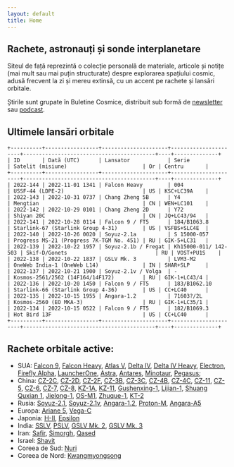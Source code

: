 ```yaml
---
layout: default
title: Home
---
```


## Rachete, astronauți și sonde interplanetare
Siteul de față reprezintă o colecție personală de materiale, articole și notițe (mai mult sau mai puțin structurate) despre explorarea spațiului cosmic, adusă frecvent la zi și mereu extinsă, cu un accent pe rachete și lansări orbitale.

Știrile sunt grupate în Buletine Cosmice, distribuit sub formă de [newsletter](https://buletin.parsec.ro/) sau [podcast](https://www.anchor.fm/buletin).

## Ultimele lansări orbitale

    +----------+-----------------+---------------------+----------------------+------------------------------------------+----+--------------+
    | ID       | Dată (UTC)      | Lansator            | Serie                | Satelit (misiune)                        | Or | Centru       |
    +----------+-----------------+---------------------+----------------------+------------------------------------------+----+--------------+
    | 2022-144 | 2022-11-01 1341 | Falcon Heavy        | 004                  | USSF-44 (LDPE-2)                         | US | KSC+LC39A    |
    | 2022-143 | 2022-10-31 0737 | Chang Zheng 5B      | Y4                   | Mengtian                                 | CN | WEN+LC101    |
    | 2022-142 | 2022-10-29 0101 | Chang Zheng 2D      | Y72                  | Shiyan 20C                               | CN | JQ+LC43/94   |
    | 2022-141 | 2022-10-28 0114 | Falcon 9 / FT5      | 184/B1063.8          | Starlink-67 (Starlink Group 4-31)        | US | VSFBS+SLC4E  |
    | 2022-140 | 2022-10-26 0020 | Soyuz-2.1a          | S 15000-057          | Progress MS-21 (Progress 7K-TGM No. 451) | RU | GIK-5+LC31   |
    | 2022-139 | 2022-10-22 1957 | Soyuz-2.1b / Fregat | Kh15000-011/ 142-503 | Skif-D/Gonets                            | RU | VOST+PU1S    |
    | 2022-138 | 2022-10-22 1837 | GSLV Mk. 3          | LVM3-M2              | OneWeb India-1 (OneWeb L14)              | IN | SHAR+SLP     |
    | 2022-137 | 2022-10-21 1900 | Soyuz-2.1v / Volga  | -                    | Kosmos-2561/2562 (14F164/14F172)         | RU | GIK-1+LC43/4 |
    | 2022-136 | 2022-10-20 1450 | Falcon 9 / FT5      | 183/B1062.10         | Starlink-66 (Starlink Group 4-36)        | US | CC+LC40      |
    | 2022-135 | 2022-10-15 1955 | Angara-1.2          | 71603?/2L            | Kosmos-2560 (EO MKA-3)                   | RU | GIK-1+LC35/1 |
    | 2022-134 | 2022-10-15 0522 | Falcon 9 / FT5      | 182/B1069.3          | Hot Bird 13F                             | US | CC+LC40      |
    +----------+-----------------+---------------------+----------------------+------------------------------------------+----+--------------+


## Rachete orbitale active:
- SUA: [Falcon 9](r/falcon9), [Falcon Heavy](r/falconh), [Atlas V](r/atlasv), [Delta IV](r/delta4), [Delta IV Heavy](r/delta4h), [Electron](r/electron), [Firefly Alpha](r/fireflya), [LauncherOne](r/launcherone), [Astra](r/astra), [Antares](r/antares), [Minotaur](r/minotaur), [Pegasus](r/pegasus);
- China: [CZ-2C](r/cz2c), [CZ-2D](r/cz2d), [CZ-2F](r/cz2f), [CZ-3B](r/cz3b), [CZ-3C](r/cz3c), [CZ-4B](r/cz4b), [CZ-4C](r/cz4c), [CZ-11](r/cz11), [CZ-5](r/cz5), [CZ-6](r/cz6), [CZ-7](r/cz7), [CZ-8](r/cz8), [KZ-1A](r/kz1a), [KZ-11](r/kz11), [Gushenxing-1](r/gushenxing), [Lijian-1](r/lijian), [Shuang Quxian 1](r/sq1), [Jielong-1](r/jielong), [OS-M1](r/osm1), [Zhuque-1](r/zhuque1), [KT-2](r/kt2)
- Rusia: [Soyuz-2.1](r/soyuz21), [Soyuz-2.1v](r/soyuz21v), [Angara-1.2](r/angara12), [Proton-M](r/protonm), [Angara-A5](r/angaraa5)
- Europa: [Ariane 5](r/ariane5), [Vega-C](r/vegac)
- Japonia: [H-II](r/hii), [Epsilon](r/epsilon)
- India: [SSLV](r/sslv), [PSLV](r/pslv), [GSLV Mk. 2](r/gslvmk2), [GSLV Mk. 3](r/gslvmk3)
- Iran: [Safir](r/safir), [Simorgh](r/simorgh), [Qased](r/qased)
- Israel: [Shavit](r/shavit)
- Coreea de Sud: [Nuri](r/nuri)
- Coreea de Nord: [Kwangmyongsong](r/kwangmyongsong)
